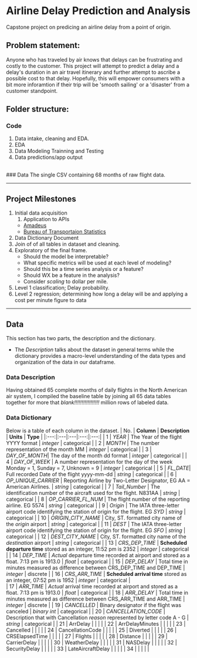 # Airline Delay Prediction and Analysis
 Capstone project on predicing an airline delay from a point of origin. 
 
 ## Problem statement:
 Anyone who has traveled by air knows that delays can be frustrating and costly to the customer. 
 This project will attempt to predict a delay and a delay's duration in an air travel itinerary and further attempt to ascribe a possible cost to that delay. 
 Hopefully, this will empower consumers with a bit more inforamtion if their trip will be 'smooth sailing' or a 'disaster' from a customer standpoint. 

## Folder structure:
### Code
1. Data intake, cleaning and EDA. 
2. EDA
3. Data Modeling Trainning and Testing
4. Data predictions/app output
<br>
### Data
The single CSV containing 68 months of raw flight data. 

---
## Project Milestones
1. Initial data acquisition
    1. Application to APIs
    - [Amadeus](https://developers.amadeus.com/self-service/category/air)
    - [Bureau of Transportaion Statistics](https://www.transtats.bts.gov/DL_SelectFields.asp?gnoyr_VQ=FGJ)
2. Data Dictionary Document
3. Join of of all tables in dataset and cleaning.
4. Exploratory of the final frame.
    - Should the model be interpretable? 
    - What specific metrics will be used at each level of modeling?
    - Should this be a time series analysis or a feature?
    - Should WX be a feature in the analysis?
    - Consider *scaling* to dollar per mile.
5. Level 1 classification; Delay probability. 
6. Level 2 regression; determining how long a delay will be and applying a cost per minute figure to data
---
## Data

This section has two parts, the description and the dictionary. 
- The _Description_ talks about the dataset in general terms while the dictionary provides a macro-level understanding of the data types and organization of the data in our dataframe. 
### Data Description
Having obtained 65 complete months of daily flights in the North American air system, I compiled the baseline table by joining all 65 data tables together for more that _blank!!!!!!!!!!!!!!!!!_ million rows of labeled data.

### Data Dictionary
Below is a table of each column in the dataset. 
| No.  | **Column** | **Description**  | **Units**  | **Type**  |
|:---:|:---|:---|:---:|:---:|
| 1  | _YEAR_   | The Year of the flight YYYY format  | _integer_  | categorical |
| 2 |  _MONTH_ | The number representation of the month MM | _integer_  | categorical |
| 3  | _DAY_OF_MONTH_| The day of the month dd format |  _integer_ | categorical  |
| 4  | _DAY_OF_WEEK_  | A number representation for the day of the week Monday = 1, Sunday = 7, Unknown = 9 | _integer_  | categorical  |
| 5  | _FL_DATE_| Full recorded Date of the flight yyyy-mm-dd | _string_ | categorical  |
| 6  | _OP_UNIQUE_CARRIER_ | Reporting Airline by Two-Letter Designator, EG AA = American Airlines.   | _string_ | categorical |
| 7  | _Tail_Number_  | The identification number of the aircraft used for the flight. N831AA | _string_ | categorical |
| 8  | _OP_CARRIER_FL_NUM_ |  The flight number of the reporting airline. EG 5574  | _string_ | categorical |
| 9  | _Origin_   | The IATA three-letter airport code identifying the station of origin for the flight. EG _SYD_ | _string_ | categorical |
| 10  | _ORIGIN_CITY_NAME_ | City, ST. formatted city name of the _origin_ airport | _string_ | categorical |
| 11  | _DEST_  | The IATA three-letter airport code identifying the station of origin for the flight. EG _SFO_ | _string_ | categorical |
| 12  | _DEST_CITY_NAME_  | City, ST. formatted city name of the _destination_ airport  | _string_ | categorical |
| 13  | _CRS_DEP_TIME_  | **Scheduled departure time** stored as an integer, 11:52 pm is 2352  | _integer_  | categorical  |
| 14  | _DEP_TIME_  | _Actual_ departure time recorded at airport and stored as a float. 7:13 pm is 1913.0  | _float_  | categorical  |
| 15  | _DEP_DELAY_  | Total time in minutes measured as difference between CRS_DEP_TIME and DEP_TIME  | _integer_  | discrete  |
| 16  | _CRS_ARR_TIME_  | **Scheduled arrival time** stored as an integer, 07:52 pm is 1952  | _integer_  | categorical  |  
| 17  | _ARR_TIME_  | _Actual_ arrival time recorded at airport and stored as a float. 7:13 pm is 1913.0  | _float_  | categorical  |
| 18  | _ARR_DELAY_  | Total time in minutes measured as difference between CRS_ARR_TIME and ARR_TIME  | _integer_  | discrete  |
| 19  | _CANCELLED_  |  Binary designator if the flight was canceled | _binary int_  | categorical  |
| 20  | _CANCELLATION_CODE_  | Description that with Cancellation _reason_ represented by letter code A - G  | _string_  | categorical  |
| 21  | ArrDelay  |   |   |   |
| 22  | ArrDelayMinutes  |   |   |   |
| 23  | Cancelled  |   |   |   |
| 24  | CancellationCode  |   |   |   |
| 25  | Diverted  |   |   |   |
| 26  | CRSElapsedTime  |   |   |   |
| 27  | Flights  |   |   |   |
| 28  | Distance  |   |   |   |
| 29  | CarrierDelay  |   |   |   |
| 30  | WeatherDelay  |   |   |   |
| 31  | NASDelay  |   |   |   |
| 32  | SecurityDelay  |   |   |   |
| 33  | LateAircraftDelay  |   |   |   |
| 34  |   |   |   |   |
